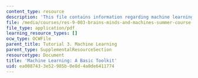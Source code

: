```yaml
---
content_type: resource
description: 'This file contains information regarding machine learning: A basic toolkit.'
file: /media/courses/res-9-003-brains-minds-and-machines-summer-course-summer-2015/ea0087433e52985b0e8d4a0de6411774_MITRES_9_003SUM15_tut3.pdf
file_type: application/pdf
learning_resource_types: []
ocw_type: OCWFile
parent_title: Tutorial 3. Machine Learning
parent_type: SupplementalResourceSection
resourcetype: Document
title: 'Machine Learning: A Basic Toolkit'
uid: ea008743-3e52-985b-0e8d-4a0de6411774
---
```

